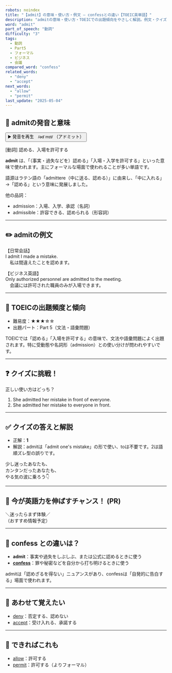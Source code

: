 ```yaml
---
robots: noindex
title: "【admit】の意味・使い方・例文 ― confessとの違い【TOEIC英単語】"
description: "admitの意味・使い方・TOEICでの出題傾向をやさしく解説。例文・クイズ付きでconfessとの違いもわかりやすく学べます。"
word: "admit"
part_of_speech: "動詞"
difficulty: "3"
tags:
  - 動詞
  - Part5
  - フォーマル
  - ビジネス
  - 会議
compared_word: "confess"
related_words:
  - "deny"
  - "accept"
next_words:
  - "allow"
  - "permit"
last_update: "2025-05-04"
---
```


## 🔰 admitの発音と意味

<button class="play-audio" onclick="playTTS('admit')">
  <span class="play-audio-main">
    ▶️ 発音を再生　/ədˈmɪt/
  </span>
  <span class="play-audio-sub">
    （アドミット）
  </span>
</button>

[動詞] 認める、入場を許可する

**admit** は、「（事実・過失などを）認める」「入場・入学を許可する」といった意味で使われます。主にフォーマルな場面で使われることが多い単語です。

語源はラテン語の「admittere（中に送る、認める）」に由来し、「中に入れる」→「認める」という意味に発展しました。

他の品詞：  
- admission：入場、入学、承認（名詞）
- admissible：許容できる、認められる（形容詞）

---

## ✏️ admitの例文

【日常会話】  
I admit I made a mistake.  
　私は間違えたことを認めます。

【ビジネス英語】  
Only authorized personnel are admitted to the meeting.  
　会議には許可された職員のみが入場できます。

---

## 🎯 TOEICの出題頻度と傾向

- 難易度：★★★☆☆
- 出題パート：Part 5（文法・語彙問題）

TOEICでは「認める」「入場を許可する」の意味で、文法や語彙問題によく出題されます。特に受動態や名詞形（admission）との使い分けが問われやすいです。

---

## ❓ クイズに挑戦！

正しい使い方はどっち？

1. She admitted her mistake in front of everyone.  
2. She admitted her mistake to everyone in front.

---

## ✅ クイズの答えと解説

- 正解：**1**
- 解説：admitは「admit one's mistake」の形で使い、toは不要です。2は語順ズレ型の誤りです。

少し迷ったあなたも、  
カンタンだったあなたも、  
やる気の波に乗ろう👇️

---

## 🚀 今が英語力を伸ばすチャンス！ (PR)

<div class="info-center">
＼迷ったらまず体験／<br>  
（おすすめ情報予定）
</div>

---

## 🤔  confess との違いは？

- **admit**：事実や過失をしぶしぶ、または公式に認めるときに使う
- **[confess](/word/confess)**：罪や秘密などを自分から打ち明けるときに使う

admitは「認めざるを得ない」ニュアンスがあり、confessは「自発的に告白する」場面で使われます。

---

## 🧩 あわせて覚えたい

- [deny](/word/deny)：否定する、認めない
- [accept](/word/accept)：受け入れる、承諾する

---

## 📖 できればこれも

- [allow](/word/allow)：許可する
- [permit](/word/permit)：許可する（よりフォーマル）


<!-- cvid: aid37_bid39 -->

